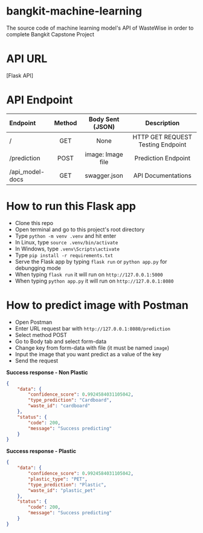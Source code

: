 # bangkit-machine-learning

The source code of machine learning model's API of WasteWise in order to complete Bangkit Capstone Project

# API URL
[Flask API]

# API Endpoint
|     Endpoint    |   Method   |  Body Sent (JSON)  |              Description              |
|     :------     | :--------: |  :--------------:  | :-----------------------------------: |
|        /        |    GET     |        None        |   HTTP GET REQUEST Testing Endpoint   |
|   /prediction   |    POST    |  image: Image file |          Prediction Endpoint          |
| /api_model-docs |    GET     |    swagger.json    |           API Documentations          |

# How to run this Flask app
- Clone this repo
- Open terminal and go to this project's root directory
- Type `python -m venv .venv` and hit enter
- In Linux, type `source .venv/bin/activate`
- In Windows, type `.venv\Scripts\activate`
- Type `pip install -r requirements.txt`
- Serve the Flask app by typing `flask run` or `python app.py` for debungging mode
- When typing `flask run` it will run on `http://127.0.0.1:5000`
- When typing `python app.py` it will run on `http://127.0.0.1:8080`

# How to predict image with Postman
- Open Postman
- Enter URL request bar with `http://127.0.0.1:8080/prediction`
- Select method POST
- Go to Body tab and select form-data
- Change key from form-data with file (it must be named `image`)
- Input the image that you want predict as a value of the key
- Send the request

**Success response - Non Plastic**

```json
{
    "data": {
        "confidence_score": 0.9924584031105042,
        "type_prediction": "Cardboard",
        "waste_id": "cardboard"
    },
    "status": {
        "code": 200,
        "message": "Success predicting"
    }
}
```

**Success response - Plastic**

```json
{
    "data": {
        "confidence_score": 0.9924584031105042,
        "plastic_type": "PET",
        "type_prediction": "Plastic",
        "waste_id": "plastic_pet"
    },
    "status": {
        "code": 200,
        "message": "Success predicting"
    }
}
```